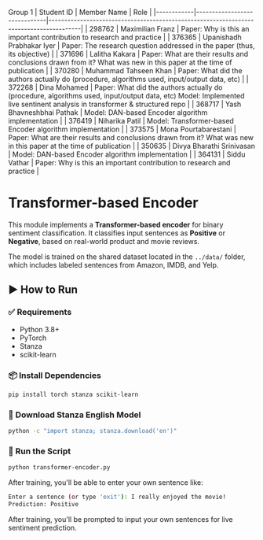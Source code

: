 Group 1
| Student ID | Member Name                  | Role                                                                                   |
|------------|------------------------------|----------------------------------------------------------------------------------------|
| 298762     | Maximilian Franz             | Paper: Why is this an important contribution to research and practice                 |
| 376365     | Upanishadh Prabhakar Iyer    | Paper: The research question addressed in the paper (thus, its objective)             |
| 371696     | Lalitha Kakara               | Paper: What are their results and conclusions drawn from it? What was new in this paper at the time of publication |
| 370280     | Muhammad Tahseen Khan        | Paper: What did the authors actually do (procedure, algorithms used, input/output data, etc) |
| 372268     | Dina Mohamed                 | Paper: What did the authors actually do (procedure, algorithms used, input/output data, etc) Model: Implemented live sentinent analysis in transformer & structured repo |
| 368717     | Yash Bhavneshbhai Pathak     | Model: DAN-based Encoder algorithm implementation                                     |
| 376419     | Niharika Patil               | Model: Transformer-based Encoder algorithm implementation                             |
| 373575     | Mona Pourtabarestani         | Paper: What are their results and conclusions drawn from it? What was new in this paper at the time of publication |
| 350635     | Divya Bharathi Srinivasan    | Model: DAN-based Encoder algorithm implementation                                     |
| 364131     | Siddu Vathar                 | Paper: Why is this an important contribution to research and practice                 |


# Transformer-based Encoder

This module implements a **Transformer-based encoder** for binary sentiment classification. It classifies input sentences as **Positive** or **Negative**, based on real-world product and movie reviews.

The model is trained on the shared dataset located in the `../data/` folder, which includes labeled sentences from Amazon, IMDB, and Yelp.

## ▶️ How to Run

### ✅ Requirements

- Python 3.8+
- PyTorch
- Stanza
- scikit-learn

### 📦 Install Dependencies

```bash
pip install torch stanza scikit-learn
```

### 🧠 Download Stanza English Model

```bash
python -c "import stanza; stanza.download('en')"
```

### 🚀 Run the Script

```bash
python transformer-encoder.py
```

After training, you'll be able to enter your own sentence like:

```bash
Enter a sentence (or type 'exit'): I really enjoyed the movie!
Prediction: Positive
```


After training, you'll be prompted to input your own sentences for live sentiment prediction.
